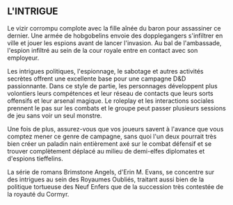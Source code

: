 ## L'INTRIGUE


Le vizir corrompu complote avec la fille aînée du baron pour
assassiner ce dernier. Une armée de hobgobelins envoie des
dopplegangers s'infiltrer en ville et jouer les espions avant de
lancer l'invasion. Au bal de l'ambassade, l'espion infiltré au sein
de la cour royale entre en contact avec son employeur.

Les intrigues politiques, l'espionnage, le sabotage et
autres activités secrètes offrent une excellente base pour une
campagne D&D passionnante. Dans ce style de partie, les
personnages développent plus volontiers leurs compétences et
leur réseau de contacts que leurs sorts offensifs et leur arsenal
magique. Le roleplay et les interactions sociales prennent le pas
sur les combats et le groupe peut passer plusieurs sessions de
jeu sans voir un seul monstre.

Une fois de plus, assurez-vous que vos joueurs savent à
l'avance que vous comptez mener ce genre de campagne,
sans quoi l'un deux pourrait très bien créer un paladin
nain entièrement axé sur le combat défensif et se trouver
complètement déplacé au milieu de demi-elfes diplomates et
d'espions tieffelins.

La série de romans Brimstone Angels, d'Erin M. Evans, se
concentre sur des intrigues au sein des Royaumes Oubliés,
traitant aussi bien de la politique tortueuse des Neuf Enfers que
de la succession très contestée de la royauté du Cormyr.
